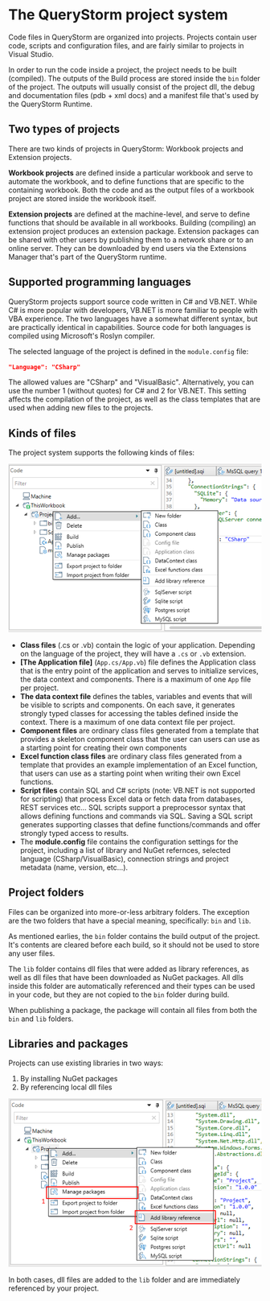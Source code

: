 # The QueryStorm project system

Code files in QueryStorm are organized into projects. Projects contain user code, scripts and configuration files, and are fairly similar to projects in Visual Studio.

In order to run the code inside a project, the project needs to be built (compiled). The outputs of the Build process are stored inside the `bin` folder of the project. The outputs will usually consist of the project dll, the debug and documentation files (pdb + xml docs) and a manifest file that's used by the QueryStorm Runtime.

## Two types of projects

There are two kinds of projects in QueryStorm: Workbook projects and Extension projects. 

**Workbook projects** are defined inside a particular workbook and serve to automate the workbook, and to define functions that are specific to the containing workbook. Both the code and as the output files of a workbook project are stored inside the workbook itself.

**Extension projects** are defined at the machine-level, and serve to define functions that should be available in all workbooks. Building (compiling) an extension project produces an extension package. Extension packages can be shared with other users by publishing them to a network share or to an online server. They can be downloaded by end users via the Extensions Manager that's part of the QueryStorm runtime.

## Supported programming languages

QueryStorm projects support source code written in C# and VB.NET. While C# is more popular with developers, VB.NET is more familiar to people with VBA experience. The two languages have a somewhat different syntax, but are practically identical in capabilities. Source code for both languages is compiled using Microsoft's Roslyn compiler.

The selected language of the project is defined in the `module.config` file: 

```json
"Language": "CSharp"
```
The allowed values are "CSharp" and "VisualBasic". Alternatively, you can use the number 1 (without quotes) for C# and 2 for VB.NET. This setting affects the compilation of the project, as well as the class templates that are used when adding new files to the projects.

## Kinds of files

The project system supports the following kinds of files:

![Add files context menu](../Images/add_files_context_menu.png)

- **Class files** (.cs or .vb) contain the logic of your application. Depending on the language of the project, they will have a `.cs` or `.vb` extension.
- **[The Application file]** (`App.cs/App.vb`) file defines the Application class that is the entry point of the application and serves to initialize services, the data context and components. There is a maximum of one `App` file per project.
- **The data context file** defines the tables, variables and events that will be visible to scripts and components. On each save, it generates strongly typed classes for accessing the tables defined inside the context. There is a maximum of one data context file per project.
- **Component files** are ordinary class files generated from a template that provides a skeleton component class that the user can users can use as a starting point for creating their own components
- **Excel function class files** are ordinary class files generated from a template that provides an example implementation of an Excel function, that users can use as a starting point when writing their own Excel functions.
- **Script files** contain SQL and C# scripts (note: VB.NET is not supported for scripting) that process Excel data or fetch data from databases, REST services etc... SQL scripts support a preprocessor syntax that allows defining functions and commands via SQL. Saving a SQL script generates supporting classes that define functions/commands and offer strongly typed access to results.
- The **module.config** file contains the configuration settings for the project, including a list of library and NuGet refernces, selected language (CSharp/VisualBasic), connection strings and project metadata (name, version, etc...).

## Project folders

Files can be organized into more-or-less arbitrary folders. The exception are the two folders that have a special meaning, specifically: `bin` and `lib`.

As mentioned earlies, the `bin` folder contains the build output of the project. It's contents are cleared before each build, so it should not be used to store any user files.

The `lib` folder contains dll files that were added as library references, as well as dll files that have been downloaded as NuGet packages. All dlls inside this folder are automatically referenced and their types can be used in your code, but they are not copied to the `bin` folder during build.

When publishing a package, the package will contain all files from both the `bin` and `lib` folders.

## Libraries and packages

Projects can use existing libraries in two ways:
1. By installing NuGet packages
2. By referencing local dll files

![Add references and packages menu items](../Images/add_reference_context_menu.png)

In both cases, dll files are added to the `lib` folder and are immediately referenced by your project.

